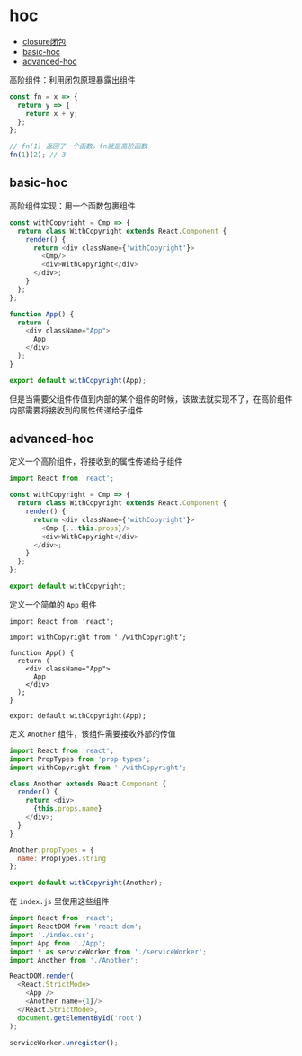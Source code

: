 # hoc

- [closure闭包](#closure)
- [basic-hoc](#basic-hoc)
- [advanced-hoc](#advanced-hoc)

高阶组件：利用闭包原理暴露出组件

```js
const fn = x => {
  return y => {
    return x + y;
  };
};

// fn(1) 返回了一个函数，fn就是高阶函数
fn(1)(2); // 3
```

## basic-hoc

高阶组件实现：用一个函数包裹组件

```js
const withCopyright = Cmp => {
  return class WithCopyright extends React.Component {
    render() {
      return <div className={'withCopyright'}>
        <Cmp/>
        <div>WithCopyright</div>
      </div>;
    }
  };
};

function App() {
  return (
    <div className="App">
      App
    </div>
  );
}

export default withCopyright(App);
```

但是当需要父组件传值到内部的某个组件的时候，该做法就实现不了，在高阶组件内部需要将接收到的属性传递给子组件

## advanced-hoc

定义一个高阶组件，将接收到的属性传递给子组件
```js
import React from 'react';

const withCopyright = Cmp => {
  return class WithCopyright extends React.Component {
    render() {
      return <div className={'withCopyright'}>
        <Cmp {...this.props}/>
        <div>WithCopyright</div>
      </div>;
    }
  };
};

export default withCopyright;

```

定义一个简单的 `App` 组件
```
import React from 'react';

import withCopyright from './withCopyright';

function App() {
  return (
    <div className="App">
      App
    </div>
  );
}

export default withCopyright(App);
```

定义 `Another` 组件，该组件需要接收外部的传值

```js
import React from 'react';
import PropTypes from 'prop-types';
import withCopyright from './withCopyright';

class Another extends React.Component {
  render() {
    return <div>
      {this.props.name}
    </div>;
  }
}

Another.propTypes = {
  name: PropTypes.string
};

export default withCopyright(Another);

```

在 `index.js` 里使用这些组件
```js
import React from 'react';
import ReactDOM from 'react-dom';
import './index.css';
import App from './App';
import * as serviceWorker from './serviceWorker';
import Another from './Another';

ReactDOM.render(
  <React.StrictMode>
    <App />
    <Another name={1}/>
  </React.StrictMode>,
  document.getElementById('root')
);

serviceWorker.unregister();

```
